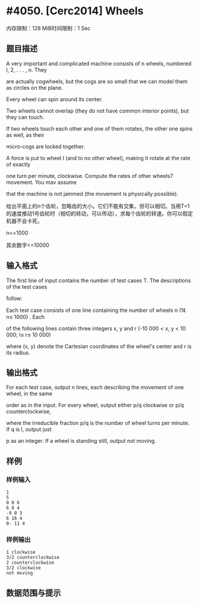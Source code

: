 # #4050. [Cerc2014] Wheels

内存限制：128 MiB时间限制：1 Sec

## 题目描述

A very important and complicated machine consists of n wheels, numbered l, 2, . . . , n. They 

are actually cogwheels, but the cogs are so small that we can model them as circles on the plane. 

Every wheel can spin around its center. 

Two wheels cannot overlap (they do not have common interior points), but they can touch. 

If two wheels touch each other and one of them rotates, the other one spins as well, as their 

micro-cogs are locked together. 

A force is put to wheel I (and to no other wheel), making it rotate at the rate of exactly 

one turn per minute, clockwise. Compute the rates of other wheels7 movement. You mav assume 

that the machine is not jammed (the movement is physically possible). 

给出平面上的n个齿轮，忽略齿的大小。它们不能有交集，但可以相切。当用T=1的速度推动1号齿轮时（相切的转动，可以传动），求每个齿轮的转速。你可以假定机器不会卡死。 

n<=1000 

其余数字<=10000 

## 输入格式

The first line of input contains the number of test cases T. The descriptions of the test cases 

follow: 

Each test case consists of one line containing the number of wheels n (1《 n&le; 1000) . Each 

of the following lines contain three integers x, y and r (-10 000 < x, y < 10 000; I&le; r&le; 10 000) 

where (x, y) denote the Cartesian coordinates of the wheel's center and r is its radius. 

## 输出格式

For each test case, output n lines, each describing the movement of one wheel, in the same 

order as in the input. For every wheel, output either p/q clockwise or p/q counterclockwise, 

where the irreducible fraction p/q is the number of wheel turns per minute. If q is l, output just 

p as an integer. If a wheel is standing still, output not moving. 

## 样例

### 样例输入

    
    1
    5
    0 0 6
    6 8 4
    -9 0 3
    6 16 4
    0- 11 4
    

### 样例输出

    
    1 clockwise
    3/2 counterclockwise
    2 counterclockwise
    3/2 clockwise
    not moving
    
    

## 数据范围与提示
